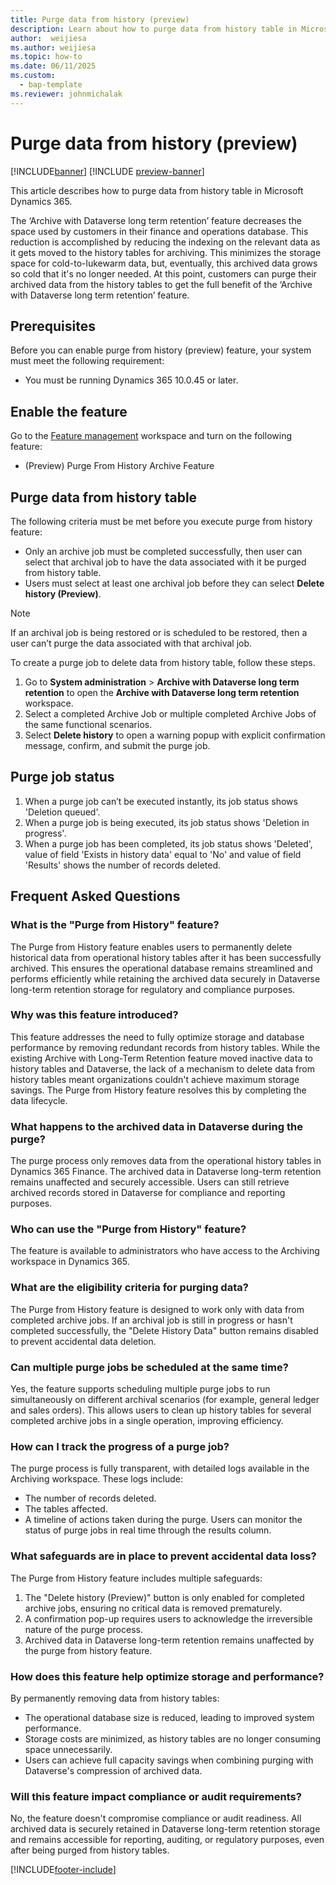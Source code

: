```yaml
---
title: Purge data from history (preview)
description: Learn about how to purge data from history table in Microsoft Dynamics 365.
author:  weijiesa
ms.author: weijiesa
ms.topic: how-to
ms.date: 06/11/2025
ms.custom: 
  - bap-template
ms.reviewer: johnmichalak
---
```


# Purge data from history (preview)

[!INCLUDE[banner](../includes/banner.md)]
[!INCLUDE [preview-banner](~/../shared-content/shared/preview-includes/preview-banner.md)]

This article describes how to purge data from history table in Microsoft Dynamics 365.

The ‘Archive with Dataverse long term retention’ feature decreases the space used by customers in their finance and operations database. This reduction is accomplished by reducing the indexing on the relevant data as it gets moved to the history tables for archiving. This minimizes the storage space for cold-to-lukewarm data, but, eventually, this archived data grows so cold that it's no longer needed. At this point, customers can purge their archived data from the history tables to get the full benefit of the ‘Archive with Dataverse long term retention’ feature. 

## Prerequisites

Before you can enable purge from history (preview) feature, your system must meet the following requirement:

- You must be running Dynamics 365 10.0.45 or later.
  
## Enable the feature
Go to the [Feature management](../../fin-ops/get-started/feature-management/feature-management-overview.md) workspace and turn on the following feature:

- (Preview) Purge From History Archive Feature

## Purge data from history table

The following criteria must be met before you execute purge from history feature:
-  Only an archive job must be completed successfully, then user can select that archival job to have the data associated with it be purged from history table.
-  Users must select at least one archival job before they can select **Delete history (Preview)**.

 > [!NOTE]
 > If an archival job is being restored or is scheduled to be restored, then a user can’t purge the data associated with that archival job.

To create a purge job to delete data from history table, follow these steps.

1. Go to **System administration** \> **Archive with Dataverse long term retention** to open the **Archive with Dataverse long term retention** workspace.
2. Select a completed Archive Job or multiple completed Archive Jobs of the same functional scenarios.
3. Select **Delete history** to open a warning popup with explicit confirmation message, confirm, and submit the purge job.

## Purge job status
1. When a purge job can’t be executed instantly, its job status shows 'Deletion queued'.
1. When a purge job is being executed, its job status shows 'Deletion in progress'.
1. When a purge job has been completed, its job status shows 'Deleted', value of field 'Exists in history data' equal to 'No' and value of field 'Results' shows the number of records deleted.

## Frequent Asked Questions

### What is the "Purge from History" feature? 
The Purge from History feature enables users to permanently delete historical data from operational history tables after it has been successfully archived. This ensures the operational database remains streamlined and performs efficiently while retaining the archived data securely in Dataverse long-term retention storage for regulatory and compliance purposes. 

### Why was this feature introduced? 
This feature addresses the need to fully optimize storage and database performance by removing redundant records from history tables. While the existing Archive with Long-Term Retention feature moved inactive data to history tables and Dataverse, the lack of a mechanism to delete data from history tables meant organizations couldn't achieve maximum storage savings. The Purge from History feature resolves this by completing the data lifecycle. 
 
### What happens to the archived data in Dataverse during the purge? 
The purge process only removes data from the operational history tables in Dynamics 365 Finance. The archived data in Dataverse long-term retention remains unaffected and securely accessible. Users can still retrieve archived records stored in Dataverse for compliance and reporting purposes. 

### Who can use the "Purge from History" feature? 
The feature is available to administrators who have access to the Archiving workspace in Dynamics 365.  

### What are the eligibility criteria for purging data? 
The Purge from History feature is designed to work only with data from completed archive jobs. If an archival job is still in progress or hasn't completed successfully, the "Delete History Data" button remains disabled to prevent accidental data deletion. 

### Can multiple purge jobs be scheduled at the same time? 
Yes, the feature supports scheduling multiple purge jobs to run simultaneously on different archival scenarios (for example, general ledger and sales orders). This allows users to clean up history tables for several completed archive jobs in a single operation, improving efficiency. 

### How can I track the progress of a purge job? 
The purge process is fully transparent, with detailed logs available in the Archiving workspace. These logs include: 
- The number of records deleted. 
- The tables affected. 
- A timeline of actions taken during the purge. 
Users can monitor the status of purge jobs in real time through the results column. 
 
### What safeguards are in place to prevent accidental data loss? 
The Purge from History feature includes multiple safeguards: 
1. The "Delete history (Preview)" button is only enabled for completed archive jobs, ensuring no critical data is removed prematurely. 
1. A confirmation pop-up requires users to acknowledge the irreversible nature of the purge process. 
1. Archived data in Dataverse long-term retention remains unaffected by the purge from history feature. 

### How does this feature help optimize storage and performance? 
By permanently removing data from history tables: 
- The operational database size is reduced, leading to improved system performance. 
- Storage costs are minimized, as history tables are no longer consuming space unnecessarily. 
- Users can achieve full capacity savings when combining purging with Dataverse's compression of archived data. 

### Will this feature impact compliance or audit requirements? 
No, the feature doesn't compromise compliance or audit readiness. All archived data is securely retained in Dataverse long-term retention storage and remains accessible for reporting, auditing, or regulatory purposes, even after being purged from history tables. 

[!INCLUDE[footer-include](../../../includes/footer-banner.md)]
